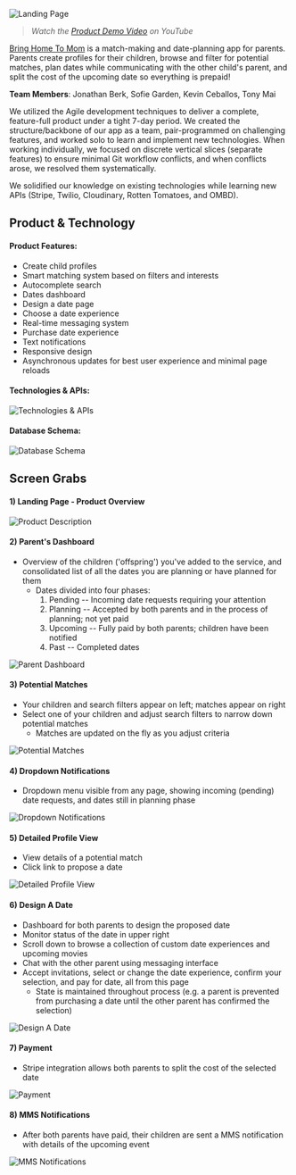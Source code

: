 ![Landing Page](https://raw.githubusercontent.com/berkjon/bring-home-to-mom/master/public/images/screenshots/01_landing_page_webm_clean.png "Landing Page")

> *Watch the [Product Demo Video](https://www.youtube.com/watch?v=IlpoisuHNxc "Product Demo") on YouTube*

[Bring Home To Mom](http://bringhometomom.herokuapp.com/) is a match-making and date-planning app for parents. Parents create profiles for their children, browse and filter for potential matches, plan dates while communicating with the other child's parent, and split the cost of the upcoming date so everything is prepaid!

**Team Members**: Jonathan Berk, Sofie Garden, Kevin Ceballos, Tony Mai

We utilized the Agile development techniques to deliver a complete, feature-full product under a tight 7-day period. We created the structure/backbone of our app as a team, pair-programmed on challenging features, and worked solo to learn and implement new technologies. When working individually, we focused on discrete vertical slices (separate features) to ensure minimal Git workflow conflicts, and when conflicts arose, we resolved them systematically.

We solidified our knowledge on existing technologies while learning new APIs (Stripe, Twilio, Cloudinary, Rotten Tomatoes, and OMBD).

## Product & Technology
#### Product Features:
* Create child profiles
* Smart matching system based on filters and interests
* Autocomplete search
* Dates dashboard
* Design a date page
* Choose a date experience
* Real-time messaging system
* Purchase date experience
* Text notifications
* Responsive design
* Asynchronous updates for best user experience and minimal page reloads

#### Technologies & APIs:
![Technologies & APIs](https://raw.githubusercontent.com/berkjon/bring-home-to-mom/master/public/images/screenshots/10_technologies_apis.png "Technologies & APIs")

#### Database Schema:
![Database Schema](https://raw.githubusercontent.com/berkjon/bring-home-to-mom/master/public/images/screenshots/11_database_schema.png "Database Schema")


## Screen Grabs
#### 1) Landing Page - Product Overview
![Product Description](https://raw.githubusercontent.com/berkjon/bring-home-to-mom/master/public/images/screenshots/02_landing_page_product_desc.png "Product Description")

#### 2) Parent's Dashboard
* Overview of the children ('offspring') you've added to the service, and consolidated list of all the dates you are planning or have planned for them
  * Dates divided into four phases:
    1. Pending -- Incoming date requests requiring your attention
    2. Planning -- Accepted by both parents and in the process of planning; not yet paid
    3. Upcoming -- Fully paid by both parents; children have been notified
    4. Past -- Completed dates

![Parent Dashboard](https://raw.githubusercontent.com/berkjon/bring-home-to-mom/master/public/images/screenshots/03_parent_dashboard.png "Parent Dashboard")

#### 3) Potential Matches
* Your children and search filters appear on left; matches appear on right
* Select one of your children and adjust search filters to narrow down potential matches
  * Matches are updated on the fly as you adjust criteria

![Potential Matches](https://raw.githubusercontent.com/berkjon/bring-home-to-mom/master/public/images/screenshots/04_potential_matches.png "Potential Matches")

#### 4) Dropdown Notifications
* Dropdown menu visible from any page, showing incoming (pending) date requests, and dates still in planning phase

![Dropdown Notifications](https://raw.githubusercontent.com/berkjon/bring-home-to-mom/master/public/images/screenshots/05_dropdown_notifications.png "Dropdown Notifications")

#### 5) Detailed Profile View
* View details of a potential match
* Click link to propose a date

![Detailed Profile View](https://raw.githubusercontent.com/berkjon/bring-home-to-mom/master/public/images/screenshots/06_detailed_profile.png "Detailed Profile View")

#### 6) Design A Date
* Dashboard for both parents to design the proposed date
* Monitor status of the date in upper right
* Scroll down to browse a collection of custom date experiences and upcoming movies
* Chat with the other parent using messaging interface
* Accept invitations, select or change the date experience, confirm your selection, and pay for date, all from this page
  * State is maintained throughout process (e.g. a parent is prevented from purchasing a date until the other parent has confirmed the selection)

![Design A Date](https://raw.githubusercontent.com/berkjon/bring-home-to-mom/master/public/images/screenshots/07_design_date.png "Design A Date")

#### 7) Payment
* Stripe integration allows both parents to split the cost of the selected date

![Payment](https://raw.githubusercontent.com/berkjon/bring-home-to-mom/master/public/images/screenshots/08_payment.png "Payment")

#### 8) MMS Notifications
* After both parents have paid, their children are sent a MMS notification with details of the upcoming event

![MMS Notifications](https://raw.githubusercontent.com/berkjon/bring-home-to-mom/master/public/images/screenshots/09_mms_both.png "MMS Notifications")
